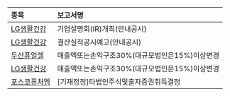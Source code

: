 |**종목**|**보고서명**|
|:-----|:-------|
|[LG생활건강](/051900/#dart)|기업설명회(IR)개최(안내공시)|
|[LG생활건강](/051900/#dart)|결산실적공시예고(안내공시)|
|[두산퓨얼셀](/336260/#dart)|매출액또는손익구조30%(대규모법인은15%)이상변경|
|[LG생활건강](/051900/#dart)|매출액또는손익구조30%(대규모법인은15%)이상변경|
|[포스코퓨처엠](/003670/#dart)|[기재정정]타법인주식및출자증권취득결정|